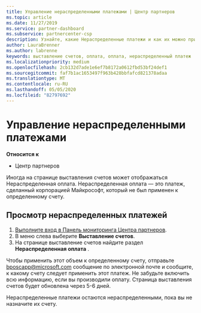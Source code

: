 ```yaml
---
title: Управление нераспределенными платежами | Центр партнеров
ms.topic: article
ms.date: 11/27/2019
ms.service: partner-dashboard
ms.subservice: partnercenter-csp
description: Узнайте, какие Нераспределенные платежи и как их можно применить к счетам.
author: LauraBrenner
ms.author: labrenne
keywords: выставление счетов, оплата, оплата, нераспределенный платеж
ms.localizationpriority: medium
ms.openlocfilehash: 2cb132d7ade1e6ef7b8172a0612fbd53bf24def1
ms.sourcegitcommit: faf7b1ac1653497f963b428bbfafcd821378adaa
ms.translationtype: MT
ms.contentlocale: ru-RU
ms.lasthandoff: 05/05/2020
ms.locfileid: "82797692"
---
```

# <a name="manage-unallocated-payments"></a>Управление нераспределенными платежами

**Относится к**

- Центр партнеров

Иногда на странице выставления счетов может отображаться Нераспределенная оплата. Нераспределенная оплата — это платеж, сделанный корпорацией Майкрософт, который не был применен к определенному счету.

## <a name="to-view-your-unallocated-payments"></a>Просмотр нераспределенных платежей

1.  [Выполните вход в Панель мониторинга Центра партнеров](https://partner.microsoft.com/en-us/dashboard/home).
2.  В меню слева выберите **Выставление счетов**.
3.  На странице выставление счетов найдите раздел **Нераспределенная оплата** . 

Чтобы применить этот объем к определенному счету, отправьте bposcapp@microsoft.com сообщение по электронной почте и сообщите, к какому счету следует применить этот платеж. Не забудьте включить всю информацию, если вы производили оплату. Страница выставления счетов будет обновлена через 5-6 дней. 

Нераспределенные платежи остаются нераспределенными, пока вы не назначите их счету. 
